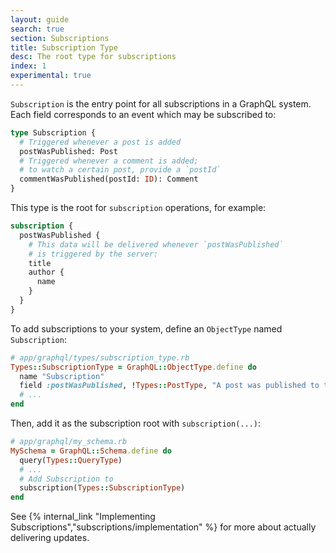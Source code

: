 ```yaml
---
layout: guide
search: true
section: Subscriptions
title: Subscription Type
desc: The root type for subscriptions
index: 1
experimental: true
---
```


`Subscription` is the entry point for all subscriptions in a GraphQL system. Each field corresponds to an event which may be subscribed to:

```graphql
type Subscription {
  # Triggered whenever a post is added
  postWasPublished: Post
  # Triggered whenever a comment is added;
  # to watch a certain post, provide a `postId`
  commentWasPublished(postId: ID): Comment
}
```

This type is the root for `subscription` operations, for example:

```graphql
subscription {
  postWasPublished {
    # This data will be delivered whenever `postWasPublished`
    # is triggered by the server:
    title
    author {
      name
    }
  }
}
```

To add subscriptions to your system, define an `ObjectType` named `Subscription`:

```ruby
# app/graphql/types/subscription_type.rb
Types::SubscriptionType = GraphQL::ObjectType.define do
  name "Subscription"
  field :postWasPublished, !Types::PostType, "A post was published to the blog"
  # ...
end
```

Then, add it as the subscription root with `subscription(...)`:

```ruby
# app/graphql/my_schema.rb
MySchema = GraphQL::Schema.define do
  query(Types::QueryType)
  # ...
  # Add Subscription to
  subscription(Types::SubscriptionType)
end
```

See {% internal_link "Implementing Subscriptions","subscriptions/implementation" %} for more about actually delivering updates.
